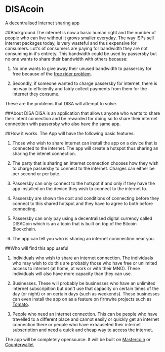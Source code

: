 DISAcoin
========

A decentralised Internet sharing app

##Background
The internet is now a basic human right and the number of people who can live without it grows smaller everyday. 
The way ISPs sell internet packages today, is very wasteful and thus expensive for consumers. Lot's of consumers are paying for bandwidth they are not consuming in it's entirety. This bandwidth could be used by passersby but no one wants to share their bandwidth with others because:

1. No one wants to give away their unused bandwidth to passersby for free because of the [free rider problem](http://en.wikipedia.org/wiki/Free_rider_problem).

2. Secondly, if someone wanted to charge passersby for internet, there is no way to efficiently and fairly collect payments from them for the internet they consume.

These are the problems that DISA will attempt to solve.

##About DISA
DISA is an application that allows anyone who wants to share their intent connection and be rewarded for doing so to share their internet connection with passersby who also have the same app.

##How it works. 
The App will have the following basic features:

1. Those who wish to share internet can install the app on a device that is connected to the internet. The app will create a hotspot thus sharing an sharing the intenet connection.

2. The party that is sharing an internet connection chooses how they wish to charge passersby to connect to the internet. Charges can either be per second or per byte. 

3. Passersby can only connect to the hotspot if and only if they have the app installed on the device they wish to connect to the internet to.

4. Passersby are shown the cost and conditions of connecting before they connect to this shared hotspot and they have to agree to both before connecting.

5. Passersby can only pay using a decentralised digital currency called DISACoin which is an altcoin that is built on top of the Bitcoin Blockchain.

6. The app can tell you who is sharing an internet connnection near you.

##Who will find this app useful

1. Individuals who wish to share an internet connection. The individuals who may wish to do this are probably those who have free or unlimited access to internet (at home, at work or with their MNO). These individuals will also have more capacity than they can use.

2. Businesses. These will probably be businesses who have an unlimited internet subscripition but don't use that capacity on certain times of the day (or night) or on certain days (such as weekends). These businesses can even install the app on as a feature on firmwire projects such as [Tomato](http://www.polarcloud.com/tomato).

3. People who need an internet connection. This can be people who have travelled to a different place and cannot easily or quickly  get an internet connection there or people who have exhauseted their internet subscription and need a quick and cheap way to access the internet.


The app will be completely opensource.
It will be built on [Mastercoin](http://www.mastercoin.org/) or [Counterwallet](http://www.counterparty.co)
